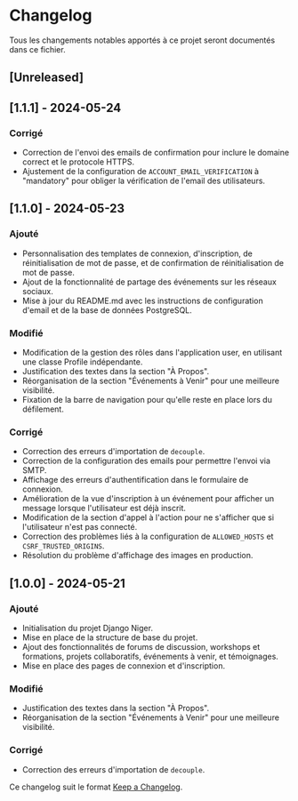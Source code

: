 # Changelog

Tous les changements notables apportés à ce projet seront documentés dans ce fichier.

## [Unreleased]

## [1.1.1] - 2024-05-24

### Corrigé
- Correction de l'envoi des emails de confirmation pour inclure le domaine correct et le protocole HTTPS.
- Ajustement de la configuration de `ACCOUNT_EMAIL_VERIFICATION` à "mandatory" pour obliger la vérification de l'email des utilisateurs.


## [1.1.0] - 2024-05-23

### Ajouté
- Personnalisation des templates de connexion, d'inscription, de réinitialisation de mot de passe, et de confirmation de réinitialisation de mot de passe.
- Ajout de la fonctionnalité de partage des événements sur les réseaux sociaux.
- Mise à jour du README.md avec les instructions de configuration d'email et de la base de données PostgreSQL.

### Modifié
- Modification de la gestion des rôles dans l'application user, en utilisant une classe Profile indépendante.
- Justification des textes dans la section "À Propos".
- Réorganisation de la section "Événements à Venir" pour une meilleure visibilité.
- Fixation de la barre de navigation pour qu'elle reste en place lors du défilement.

### Corrigé
- Correction des erreurs d'importation de `decouple`.
- Correction de la configuration des emails pour permettre l'envoi via SMTP.
- Affichage des erreurs d'authentification dans le formulaire de connexion.
- Amélioration de la vue d'inscription à un événement pour afficher un message lorsque l'utilisateur est déjà inscrit.
- Modification de la section d'appel à l'action pour ne s'afficher que si l'utilisateur n'est pas connecté.
- Correction des problèmes liés à la configuration de `ALLOWED_HOSTS` et `CSRF_TRUSTED_ORIGINS`.
- Résolution du problème d'affichage des images en production.


## [1.0.0] - 2024-05-21

### Ajouté
- Initialisation du projet Django Niger.
- Mise en place de la structure de base du projet.
- Ajout des fonctionnalités de forums de discussion, workshops et formations, projets collaboratifs, événements à venir, et témoignages.
- Mise en place des pages de connexion et d'inscription.

### Modifié
- Justification des textes dans la section "À Propos".
- Réorganisation de la section "Événements à Venir" pour une meilleure visibilité.

### Corrigé
- Correction des erreurs d'importation de `decouple`.


Ce changelog suit le format [Keep a Changelog](https://keepachangelog.com/en/1.0.0/).


